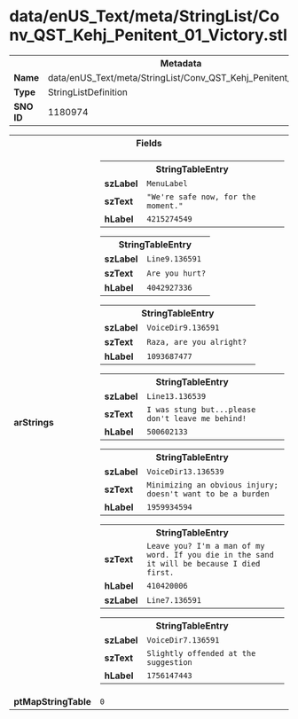 <h1>data/enUS_Text/meta/StringList/Conv_QST_Kehj_Penitent_01_Victory.stl</h1><table><tr><th colspan="100%">Metadata</th></tr><tr><td><b>Name</b></td><td>data/enUS_Text/meta/StringList/Conv_QST_Kehj_Penitent_01_Victory.stl</td></tr><tr><td><b>Type</b></td><td>StringListDefinition</td></tr><tr><td><b>SNO ID</b></td><td>1180974</td></tr></table>

<table><tr><th colspan="100%">Fields</th></tr><tr><td><b>arStrings</b></td><td><table><tr><th colspan="100%">StringTableEntry</th></tr><tr><td><b>szLabel</b></td><td><code>MenuLabel</code></td></tr><tr><td><b>szText</b></td><td><code>"We're safe now, for the moment."</code></td></tr><tr><td><b>hLabel</b></td><td><code>4215274549</code></td></tr></table>


<table><tr><th colspan="100%">StringTableEntry</th></tr><tr><td><b>szLabel</b></td><td><code>Line9.136591</code></td></tr><tr><td><b>szText</b></td><td><code>Are you hurt?</code></td></tr><tr><td><b>hLabel</b></td><td><code>4042927336</code></td></tr></table>


<table><tr><th colspan="100%">StringTableEntry</th></tr><tr><td><b>szLabel</b></td><td><code>VoiceDir9.136591</code></td></tr><tr><td><b>szText</b></td><td><code>Raza, are you alright? </code></td></tr><tr><td><b>hLabel</b></td><td><code>1093687477</code></td></tr></table>


<table><tr><th colspan="100%">StringTableEntry</th></tr><tr><td><b>szLabel</b></td><td><code>Line13.136539</code></td></tr><tr><td><b>szText</b></td><td><code>I was stung but...please don't leave me behind!</code></td></tr><tr><td><b>hLabel</b></td><td><code>500602133</code></td></tr></table>


<table><tr><th colspan="100%">StringTableEntry</th></tr><tr><td><b>szLabel</b></td><td><code>VoiceDir13.136539</code></td></tr><tr><td><b>szText</b></td><td><code>Minimizing an obvious injury; doesn't want to be a burden</code></td></tr><tr><td><b>hLabel</b></td><td><code>1959934594</code></td></tr></table>


<table><tr><th colspan="100%">StringTableEntry</th></tr><tr><td><b>szText</b></td><td><code>Leave you? I'm a man of my word. If you die in the sand it will be because I died first.</code></td></tr><tr><td><b>hLabel</b></td><td><code>410420006</code></td></tr><tr><td><b>szLabel</b></td><td><code>Line7.136591</code></td></tr></table>


<table><tr><th colspan="100%">StringTableEntry</th></tr><tr><td><b>szLabel</b></td><td><code>VoiceDir7.136591</code></td></tr><tr><td><b>szText</b></td><td><code>Slightly offended at the suggestion</code></td></tr><tr><td><b>hLabel</b></td><td><code>1756147443</code></td></tr></table>


</td></tr><tr><td><b>ptMapStringTable</b></td><td><code>0</code></td></tr></table>

